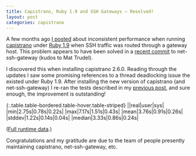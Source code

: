 ```yaml
---
title: Capistrano, Ruby 1.9 and SSH Gateways — Resolved!
layout: post
categories: capistrano
---
```


A few months ago [I
posted](/capistrano/2011/01/16/capistrano-ruby19-ssh-gateway.html) about
inconsistent performance when running
[capistrano](https://github.com/capistrano/capistrano/wiki) under [Ruby
1.9](http://www.ruby-lang.org) when SSH traffic was routed through a
gateway host. This problem appears to have been solved in a [recent
commit](https://github.com/net-ssh/net-ssh-gateway/commit/b448fe7da9ade93b798d812fb0c89d6fd2f7659c)
to net-ssh-gateway (kudos to Mat Trudel).

I discovered this when installing capistrano 2.6.0. Reading through the
updates I saw some promising references to a thread deadlocking issue
the existed under Ruby 1.9. After installing the new version of
capistrano (and net-ssh-gateway) I re-ran the tests described in my
[previous post](/capistrano/2011/01/16/capistrano-ruby19-ssh-gateway.html), and
sure enough, the improvement is outstanding!

{:.table.table-bordered.table-hover.table-striped}
||real|user|sys|
|min|2.75s|0.78s|0.22s|
|max|7.17s|1.51s|0.43s|
|mean|3.76s|0.91s|0.26s|
|stddev|1.22s|0.14s|0.04s|
|median|3.33s|0.86s|0.24s|

([Full runtime data](https://gist.github.com/958172).)

Congratulations and my gratitude are due to the team of people presently
maintaining capistrano, net-ssh-gateway, etc.
